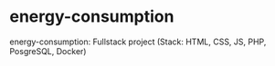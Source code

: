# energy-consumption
energy-consumption: Fullstack project (Stack: HTML, CSS, JS, PHP, PosgreSQL, Docker)
